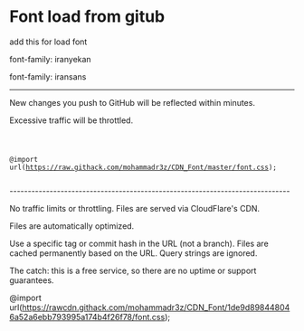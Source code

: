# Font load from gitub
add this for load font

font-family: iranyekan

font-family: iransans

-----------------------------------------------------------------------------

New changes you push to GitHub will be reflected within minutes.

Excessive traffic will be throttled.

<code>
  
@import url(https://raw.githack.com/mohammadr3z/CDN_Font/master/font.css);

</code>
-----------------------------------------------------------------------------

No traffic limits or throttling. Files are served via CloudFlare's CDN.

Files are automatically optimized.

Use a specific tag or commit hash in the URL (not a branch). Files are cached permanently based on the URL. Query strings are ignored.

The catch: this is a free service, so there are no uptime or support guarantees.

@import url(https://rawcdn.githack.com/mohammadr3z/CDN_Font/1de9d898448046a52a6ebb793995a174b4f26f78/font.css);
